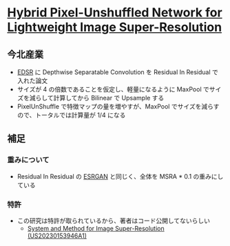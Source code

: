 # [Hybrid Pixel-Unshuffled Network for Lightweight Image Super-Resolution](https://arxiv.org/abs/2203.08921)

## 今北産業

* [EDSR](../EDSR/) に Depthwise Separatable Convolution を Residual In Residual で入れた論文
* サイズが 4 の倍数であることを仮定し、軽量になるように MaxPool でサイズを減らして計算してから Bilinear で Upsample する
* PixelUnShuffle で特徴マップの量を増やすが、MaxPool でサイズを減らすので、トータルでは計算量が 1/4 になる

## 補足

### 重みについて

* Residual In Residual の [ESRGAN](../ESRGAN/) と同じく、全体を MSRA * 0.1 の重みにしている

### 特許

* この研究は特許が取られているから、著者はコード公開してないらしい
  * [System and Method for Image Super-Resolution (US20230153946A1)](https://patents.google.com/patent/US20230153946A1/)
